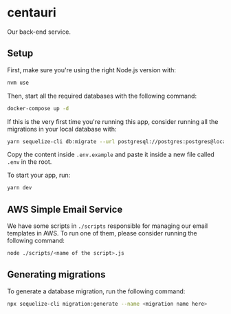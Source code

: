# centauri
Our back-end service.

## Setup

First, make sure you're using the right Node.js version with:
```sh
nvm use
```

Then, start all the required databases with the following command:
```sh
docker-compose up -d
```

If this is the very first time you're running this app, consider running all the migrations in your local database with:
```sh
yarn sequelize-cli db:migrate --url postgresql://postgres:postgres@localhost:5432/gymc
```

Copy the content inside `.env.example` and paste it inside a new file called `.env` in the root.

To start your app, run:
```sh
yarn dev
```

## AWS Simple Email Service
We have some scripts in `./scripts` responsible for managing our email templates in AWS. To run one of them, please consider running the following command:
```sh
node ./scripts/<name of the script>.js
```

## Generating migrations
To generate a database migration, run the following command:
```sh
npx sequelize-cli migration:generate --name <migration name here>
```

